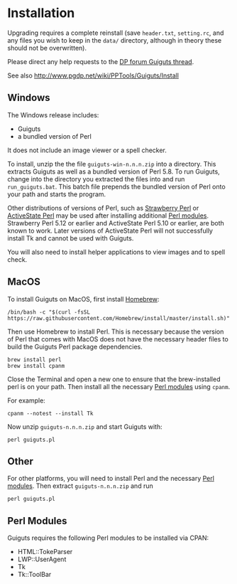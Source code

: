 # Installation

Upgrading requires a complete reinstall (save `header.txt`, `setting.rc`,
and any files you wish to keep in the `data/` directory, although in
theory these should not be overwritten).

Please direct any help requests to the
[DP forum Guiguts thread](http://www.pgdp.net/phpBB2/viewtopic.php?t=3075).

See also http://www.pgdp.net/wiki/PPTools/Guiguts/Install

## Windows

The Windows release includes:
* Guiguts
* a bundled version of Perl

It does not include an image viewer or a spell checker.

To install, unzip the the file `guiguts-win-n.n.n.zip` into a directory. This
extracts Guiguts as well as a bundled version of Perl 5.8. To run Guiguts, change
into the directory you extracted the files into and run `run_guiguts.bat`. This
batch file prepends the bundled version of Perl onto your path and starts the
program.

Other distributions of versions of Perl, such as
[Strawberry Perl](http://strawberryperl.com/) or
[ActiveState Perl](https://www.activestate.com/products/perl/) may be used
after installing additional [Perl modules](#perl-modules). Strawberry Perl 5.12
or earlier and ActiveState Perl 5.10 or earlier, are both known to work. Later
versions of ActiveState Perl will not successfully install Tk and cannot be used
with Guiguts.

You will also need to install helper applications to view images and to
spell check.

## MacOS

To install Guiguts on MacOS, first install [Homebrew](https://brew.sh/):

```
/bin/bash -c "$(curl -fsSL https://raw.githubusercontent.com/Homebrew/install/master/install.sh)"
```

Then use Homebrew to install Perl. This is necessary because the version of Perl
that comes with MacOS does not have the necessary header files to build the
Guiguts Perl package dependencies.

```
brew install perl
brew install cpanm
```

Close the Terminal and open a new one to ensure that the brew-installed perl
is on your path. Then install all the necessary [Perl modules](#perl-modules)
using `cpanm`.

For example:
```
cpanm --notest --install Tk
```

Now unzip `guiguts-n.n.n.zip` and start Guiguts with:
```
perl guiguts.pl
```

## Other

For other platforms, you will need to install Perl and the necessary
[Perl modules](#perl-modules). Then extract `guiguts-n.n.n.zip` and run
```
perl guiguts.pl
```

## Perl Modules

Guiguts requires the following Perl modules to be installed via CPAN:

* HTML::TokeParser
* LWP::UserAgent
* Tk
* Tk::ToolBar
